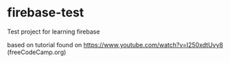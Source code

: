 # firebase-test
Test project for learning firebase

based on tutorial found on https://www.youtube.com/watch?v=I250xdtUvy8 (freeCodeCamp.org)
